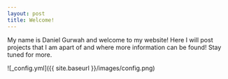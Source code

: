 ```yaml
---
layout: post
title: Welcome!
---
```


My name is Daniel Gurwah and welcome to my website! Here I will post projects that I am apart of and where more information can be found! Stay tuned for more. 

![_config.yml]({{ site.baseurl }}/images/config.png)
